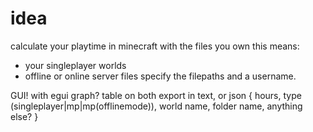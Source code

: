 # idea
calculate your playtime in minecraft with the files you own
this means:
- your singleplayer worlds
- offline or online server files
specify the filepaths and a username.

GUI! with egui
graph?
table on both
export in text, or json
{
    hours, type (singleplayer|mp|mp(offlinemode)), world name, folder name, anything else?
}